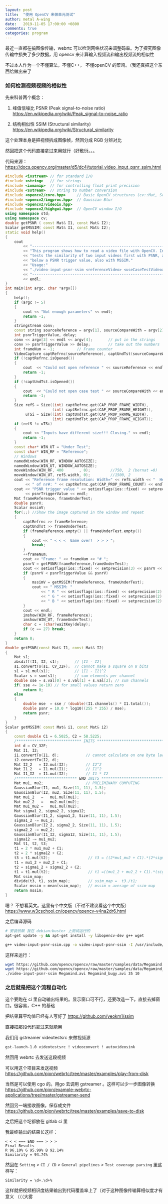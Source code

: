 ```yaml
---
layout: post
title:  "使用 OpenCV 来做单元测试"
author: metal A-wing
date:   2019-11-05 17:00:00 +0800
comments: true
categories: program
---
```


最近一直都在搞图像传输，webrtc 可以检测网络状况来调整码率。为了探究图像传输中损失了多少数据，用 opencv 来计算输入视频流和输出视频流的相似性

不过本人作为一个不懂算法，不懂C++， 不懂openCV 的菜鸡。（我还真把这个东西给做出来了

### 如何检测视频视频的相似性
先来科普两个概念：
1. 峰值信噪比 PSNR (Peak signal-to-noise ratio)
https://en.wikipedia.org/wiki/Peak_signal-to-noise_ratio

2. 结构相似性 SSIM (Structural similarity)
https://en.wikipedia.org/wiki/Structural_similarity

这个处理本身是把视频拆成图像帧，然回分成 RGB 分辨对比

然回把这个代码直接拿过来用就行（好敷衍。。。

代码来源：https://docs.opencv.org/master/d5/dc4/tutorial_video_input_psnr_ssim.html
```cpp
#include <iostream> // for standard I/O
#include <string>   // for strings
#include <iomanip>  // for controlling float print precision
#include <sstream>  // string to number conversion
#include <opencv2/core.hpp>     // Basic OpenCV structures (cv::Mat, Scalar)
#include <opencv2/imgproc.hpp>  // Gaussian Blur
#include <opencv2/videoio.hpp>
#include <opencv2/highgui.hpp>  // OpenCV window I/O
using namespace std;
using namespace cv;
double getPSNR ( const Mat& I1, const Mat& I2);
Scalar getMSSIM( const Mat& I1, const Mat& I2);
static void help()
{
    cout
        << "------------------------------------------------------------------------------" << endl
        << "This program shows how to read a video file with OpenCV. In addition, it "
        << "tests the similarity of two input videos first with PSNR, and for the frames "
        << "below a PSNR trigger value, also with MSSIM."                                   << endl
        << "Usage:"                                                                         << endl
        << "./video-input-psnr-ssim <referenceVideo> <useCaseTestVideo> <PSNR_Trigger_Value> <Wait_Between_Frames> " << endl
        << "--------------------------------------------------------------------------"     << endl
        << endl;
}
int main(int argc, char *argv[])
{
    help();
    if (argc != 5)
    {
        cout << "Not enough parameters" << endl;
        return -1;
    }
    stringstream conv;
    const string sourceReference = argv[1], sourceCompareWith = argv[2];
    int psnrTriggerValue, delay;
    conv << argv[3] << endl << argv[4];       // put in the strings
    conv >> psnrTriggerValue >> delay;        // take out the numbers
    int frameNum = -1;          // Frame counter
    VideoCapture captRefrnc(sourceReference), captUndTst(sourceCompareWith);
    if (!captRefrnc.isOpened())
    {
        cout  << "Could not open reference " << sourceReference << endl;
        return -1;
    }
    if (!captUndTst.isOpened())
    {
        cout  << "Could not open case test " << sourceCompareWith << endl;
        return -1;
    }
    Size refS = Size((int) captRefrnc.get(CAP_PROP_FRAME_WIDTH),
                     (int) captRefrnc.get(CAP_PROP_FRAME_HEIGHT)),
         uTSi = Size((int) captUndTst.get(CAP_PROP_FRAME_WIDTH),
                     (int) captUndTst.get(CAP_PROP_FRAME_HEIGHT));
    if (refS != uTSi)
    {
        cout << "Inputs have different size!!! Closing." << endl;
        return -1;
    }
    const char* WIN_UT = "Under Test";
    const char* WIN_RF = "Reference";
    // Windows
    namedWindow(WIN_RF, WINDOW_AUTOSIZE);
    namedWindow(WIN_UT, WINDOW_AUTOSIZE);
    moveWindow(WIN_RF, 400       , 0);         //750,  2 (bernat =0)
    moveWindow(WIN_UT, refS.width, 0);         //1500, 2
    cout << "Reference frame resolution: Width=" << refS.width << "  Height=" << refS.height
         << " of nr#: " << captRefrnc.get(CAP_PROP_FRAME_COUNT) << endl;
    cout << "PSNR trigger value " << setiosflags(ios::fixed) << setprecision(3)
         << psnrTriggerValue << endl;
    Mat frameReference, frameUnderTest;
    double psnrV;
    Scalar mssimV;
    for(;;) //Show the image captured in the window and repeat
    {
        captRefrnc >> frameReference;
        captUndTst >> frameUnderTest;
        if (frameReference.empty() || frameUnderTest.empty())
        {
            cout << " < < <  Game over!  > > > ";
            break;
        }
        ++frameNum;
        cout << "Frame: " << frameNum << "# ";
        psnrV = getPSNR(frameReference,frameUnderTest);
        cout << setiosflags(ios::fixed) << setprecision(3) << psnrV << "dB";
        if (psnrV < psnrTriggerValue && psnrV)
        {
            mssimV = getMSSIM(frameReference, frameUnderTest);
            cout << " MSSIM: "
                << " R " << setiosflags(ios::fixed) << setprecision(2) << mssimV.val[2] * 100 << "%"
                << " G " << setiosflags(ios::fixed) << setprecision(2) << mssimV.val[1] * 100 << "%"
                << " B " << setiosflags(ios::fixed) << setprecision(2) << mssimV.val[0] * 100 << "%";
        }
        cout << endl;
        imshow(WIN_RF, frameReference);
        imshow(WIN_UT, frameUnderTest);
        char c = (char)waitKey(delay);
        if (c == 27) break;
    }
    return 0;
}
double getPSNR(const Mat& I1, const Mat& I2)
{
    Mat s1;
    absdiff(I1, I2, s1);       // |I1 - I2|
    s1.convertTo(s1, CV_32F);  // cannot make a square on 8 bits
    s1 = s1.mul(s1);           // |I1 - I2|^2
    Scalar s = sum(s1);        // sum elements per channel
    double sse = s.val[0] + s.val[1] + s.val[2]; // sum channels
    if( sse <= 1e-10) // for small values return zero
        return 0;
    else
    {
        double mse  = sse / (double)(I1.channels() * I1.total());
        double psnr = 10.0 * log10((255 * 255) / mse);
        return psnr;
    }
}
Scalar getMSSIM( const Mat& i1, const Mat& i2)
{
    const double C1 = 6.5025, C2 = 58.5225;
    /***************************** INITS **********************************/
    int d = CV_32F;
    Mat I1, I2;
    i1.convertTo(I1, d);            // cannot calculate on one byte large values
    i2.convertTo(I2, d);
    Mat I2_2   = I2.mul(I2);        // I2^2
    Mat I1_2   = I1.mul(I1);        // I1^2
    Mat I1_I2  = I1.mul(I2);        // I1 * I2
    /*************************** END INITS **********************************/
    Mat mu1, mu2;                   // PRELIMINARY COMPUTING
    GaussianBlur(I1, mu1, Size(11, 11), 1.5);
    GaussianBlur(I2, mu2, Size(11, 11), 1.5);
    Mat mu1_2   =   mu1.mul(mu1);
    Mat mu2_2   =   mu2.mul(mu2);
    Mat mu1_mu2 =   mu1.mul(mu2);
    Mat sigma1_2, sigma2_2, sigma12;
    GaussianBlur(I1_2, sigma1_2, Size(11, 11), 1.5);
    sigma1_2 -= mu1_2;
    GaussianBlur(I2_2, sigma2_2, Size(11, 11), 1.5);
    sigma2_2 -= mu2_2;
    GaussianBlur(I1_I2, sigma12, Size(11, 11), 1.5);
    sigma12 -= mu1_mu2;
    Mat t1, t2, t3;
    t1 = 2 * mu1_mu2 + C1;
    t2 = 2 * sigma12 + C2;
    t3 = t1.mul(t2);                 // t3 = ((2*mu1_mu2 + C1).*(2*sigma12 + C2))
    t1 = mu1_2 + mu2_2 + C1;
    t2 = sigma1_2 + sigma2_2 + C2;
    t1 = t1.mul(t2);                 // t1 =((mu1_2 + mu2_2 + C1).*(sigma1_2 + sigma2_2 + C2))
    Mat ssim_map;
    divide(t3, t1, ssim_map);        // ssim_map =  t3./t1;
    Scalar mssim = mean(ssim_map);   // mssim = average of ssim map
    return mssim;
}
```

嗯？ 不想看英文。这里有个中文版（不过不建议看这个中文版）https://www.w3cschool.cn/opencv/opencv-v4na2dr6.html

之后编译源码
```sh
# 安装依赖 我在 debian:buster 上测试运行的
apt-get update -y && apt-get install -y libopencv-dev g++ wget

g++ video-input-psnr-ssim.cpp -o video-input-psnr-ssim -I /usr/include/opencv4 -L /usr/lib -lopencv_core -lopencv_highgui -lopencv_imgproc -lopencv_videoio
```

这样来运行：
```sh
wget https://github.com/opencv/opencv/raw/master/samples/data/Megamind.avi
wget https://github.com/opencv/opencv/raw/master/samples/data/Megamind_bugy.avi
./video-input-psnr-ssim Megamind.avi Megamind_bugy.avi 35 10
```

### 之后就是把这个流程自动化

这个要跑在 ci 里自动输出结果的。显示窗口可不行，还要改造一下。直接去掉窗口。很容易，C++ 的基础

把结果算平均值已经有人写好了 https://github.com/yeokm1/ssim

直接把那段代码拿过来就能用

我们用 gstreamer videotestsrc 来做视频源

```sh
gst-launch-1.0 videotestsrc ! videoconvert ! autovideosink
```

然回用 webrtc 去发送这段视频

可以用这个项目来发送视频 https://github.com/pion/webrtc/tree/master/examples/play-from-disk

当然是可以使用 cgo 的。用go 去调用 gstreamer 。这样可以少一步图像转换
https://github.com/pion/example-webrtc-applications/tree/master/gstreamer-send

然回另一端接收图像。保存成文件
https://github.com/pion/webrtc/tree/master/examples/save-to-disk

之后把这个坨都放在 gitlab ci 里

我最终输出的结果长这样：
```
< < < === END === > > >
Final Results
R 96.10% G 95.99% B 92.14%
Similarity = 94.74%
```

然回在 `Setting` > `CI / CD` > `General pipelines` > `Test coverage parsing` 里这样写：
```
Similarity = \d+.\d+%
```

这样就把视频相识度结果输出到代码覆盖率上了（对于这种图像传输算相似度才有意义 （（（大雾

